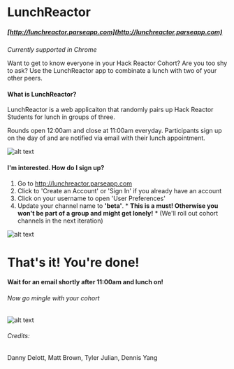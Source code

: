 LunchReactor
============
##### [http://lunchreactor.parseapp.com](http://lunchreactor.parseapp.com)
*Currently supported in Chrome*

Want to get to know everyone in your Hack Reactor Cohort? Are you too shy to ask? Use the LunchReactor app to combinate a lunch with two of your other peers.

#### What is LunchReactor? 

LunchReactor is a web applicaiton that randomly pairs up Hack Reactor Students for lunch in groups of three.

Rounds open 12:00am and close at 11:00am everyday. Participants sign up on the day of and are notified via email with their lunch appointment.


![alt text](bg/screenshot-landingpage.png "Landing Page")


#### I'm interested. How do I sign up?
1. Go to http://lunchreactor.parseapp.com
2. Click to 'Create an Account' or 'Sign In' if you already have an account
3. Click on your username to open 'User Preferences'
4. Update your channel name to **'beta'**. * **This is a must! Otherwise you won't be part of a group and might get lonely!** * (We'll roll out cohort channels in the next iteration)

![alt text](bg/screenshot-userprefs.png "User Preferences")

# That's it! You're done! 
#### Wait for an email shortly after 11:00am and lunch on!

###### Now go mingle with your cohort
![alt text](http://media.giphy.com/media/xJ3xXy0MHqXhm/giphy.gif "Giphy")

###### Credits: 
Danny Delott, Matt Brown, Tyler Julian, Dennis Yang